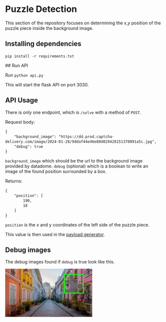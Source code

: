 # Puzzle Detection

This section of the repository focuses on determining the x,y position of the puzzle piece inside the background image. 


## Installing dependencies

`pip install -r requirements.txt`


## Run API

Run `python api.py`

This will start the flask API on port 3030.




## API Usage

There is only one endpoint, which is `/solve` with a method of `POST`.

Request body:

```
{
    "background_image": "https://dd.prod.captcha-delivery.com/image/2024-01-28/9ddaf44e46e88d029428151370891a5c.jpg",
    "debug": true
}
```

`background_image` which should be the url to the background image provided by datadome.
`debug` (optional) which is a boolean to write an image of the found position surrounded by a box.

Returns:

```
{
    "position": [
        190,
        18
    ]
}
```

`position` is the x and y coordinates of the left side of the puzzle piece.

This value is then used in the [payload generator](https://google.com).



## Debug images

The debug images found if `debug` is true look like this.

![debug](https://github.com/joekav/SlideCaptcha/blob/main/images/debug.jpg?raw=true)
